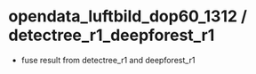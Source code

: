 # opendata_luftbild_dop60_1312 / detectree_r1_deepforest_r1

- fuse result from detectree_r1 and deepforest_r1